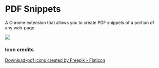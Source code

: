 # PDF Snippets
A Chrome extension that allows you to create PDF snippets of a portion of any web-page.

<img src="./showcase.gif">


### Icon credits
<a href="https://www.flaticon.com/free-icons/download-pdf" title="download-pdf icons">Download-pdf icons created by Freepik - Flaticon</a>